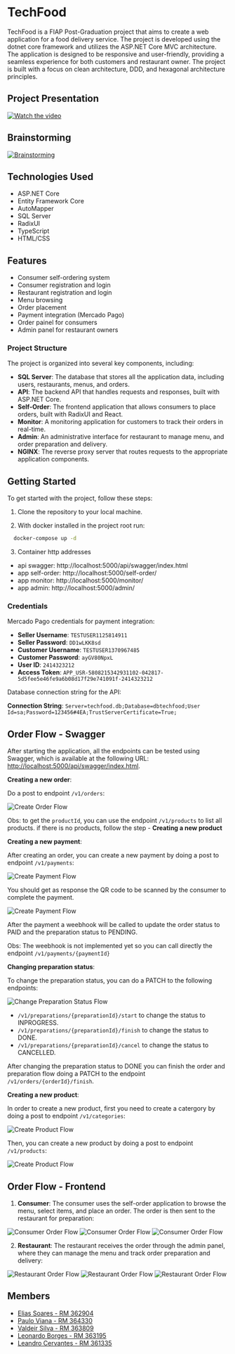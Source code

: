 # TechFood

TechFood is a FIAP Post-Graduation project that aims to create a web application for a food delivery service. The project is developed using the dotnet core framework and utilizes the ASP.NET Core MVC architecture. The application is designed to be responsive and user-friendly, providing a seamless experience for both customers and restaurant owner. The project is built with a focus on clean architecture, DDD, and hexagonal architecture principles.

## Project Presentation

[![Watch the video](https://img.youtube.com/vi/1j4b2g5k8eY/0.jpg)](https://www.youtube.com/watch?v=1Y0qZz30VE0)

## Brainstorming

[![Brainstorming](docs/miro.png)](https://miro.com/app/board/uXjVIuYTFVc=/)

## Technologies Used

- ASP.NET Core
- Entity Framework Core
- AutoMapper
- SQL Server
- RadixUI
- TypeScript
- HTML/CSS

## Features

- Consumer self-ordering system
- Consumer registration and login
- Restaurant registration and login
- Menu browsing
- Order placement
- Payment integration (Mercado Pago)
- Order painel for consumers
- Admin panel for restaurant owners

### Project Structure

The project is organized into several key components, including:

- **SQL Server**: The database that stores all the application data, including users, restaurants, menus, and orders.
- **API**: The backend API that handles requests and responses, built with ASP.NET Core.
- **Self-Order**: The frontend application that allows consumers to place orders, built with RadixUI and React.
- **Monitor**: A monitoring application for customers to track their orders in real-time.
- **Admin**: An administrative interface for restaurant to manage menu, and order preparation and delivery.
- **NGINX**: The reverse proxy server that routes requests to the appropriate application components.

## Getting Started

To get started with the project, follow these steps:

1. Clone the repository to your local machine.

2. With docker installed in the project root run:

```bash
  docker-compose up -d
```

3. Container http addresses

- api swagger: http://localhost:5000/api/swagger/index.html
- app self-order: http://localhost:5000/self-order/
- app monitor: http://localhost:5000/monitor/
- app admin: http://localhost:5000/admin/

### Credentials

Mercado Pago credentials for payment integration:

- **Seller Username**: `TESTUSER1125814911`
- **Seller Password**: `DD1wLKK8sd`
- **Customer Username**: `TESTUSER1370967485`
- **Customer Password**: `ayGV80NpxL`
- **User ID**: `2414323212`
- **Access Token**: `APP_USR-5808215342931102-042817-5d5fee5e46fe9a6b08d17f29e741091f-2414323212`

Database connection string for the API:

**Connection String**: `Server=techfood.db;Database=dbtechfood;User Id=sa;Password=123456#4EA;TrustServerCertificate=True;`

## Order Flow - Swagger

After starting the application, all the endpoints can be tested using Swagger, which is available at the following URL: [http://localhost:5000/api/swagger/index.html](http://localhost:5000/api/swagger/index.html).

**Creating a new order**:

Do a post to endpoint `/v1/orders`:

![Create Order Flow](/docs/backend/create-order-endpoint.png)

Obs: to get the `productId`, you can use the endpoint `/v1/products` to list all products. if there is no products, follow the step - **Creating a new product**

**Creating a new payment**:

After creating an order, you can create a new payment by doing a post to endpoint `/v1/payments`:

![Create Payment Flow](/docs/backend/create-payment-endpoint.png)

You should get as response the QR code to be scanned by the consumer to complete the payment.

![Create Payment Flow](/docs/backend/create-payment-endpoint-response.png)

After the payment a weebhook will be called to update the order status to PAID and the preparation status to PENDING.

Obs: The weebhook is not implemented yet so you can call directly the endpoint `/v1/payments/{paymentId}`

**Changing preparation status**:

To change the preparation status, you can do a PATCH to the following endpoints:

![Change Preparation Status Flow](/docs/backend/change-preparation-status-endpoint.png)

- `/v1/preparations/{preparationId}/start` to change the status to INPROGRESS.
- `/v1/preparations/{preparationId}/finish` to change the status to DONE.
- `/v1/preparations/{preparationId}/cancel` to change the status to CANCELLED.

After changing the preparation status to DONE you can finish the order and preparation flow doing a PATCH to the endpoint `/v1/orders/{orderId}/finish`.

**Creating a new product**:

In order to create a new product, first you need to create a catergory by doing a post to endpoint `/v1/categories`:

![Create Product Flow](/docs/backend/create-category-endpoint.png)

Then, you can create a new product by doing a post to endpoint `/v1/products`:

![Create Product Flow](/docs/backend/create-product-endpoint.png)

## Order Flow - Frontend

1. **Consumer**: The consumer uses the self-order application to browse the menu, select items, and place an order. The order is then sent to the restaurant for preparation:

![Consumer Order Flow](/docs/self-order/start.png)
![Consumer Order Flow](/docs/self-order/menu.png)
![Consumer Order Flow](/docs/self-order/finish.png)

2. **Restaurant**: The restaurant receives the order through the admin panel, where they can manage the menu and track order preparation and delivery:

![Restaurant Order Flow](/docs/admin/start-preparation.png)
![Restaurant Order Flow](/docs/admin/finish-preparation.png)
![Restaurant Order Flow](/docs/admin/finish-order.png)

## Members

- [Elias Soares - RM 362904](https://github.com/eliassoaressouza)
- [Paulo Viana - RM 364330](https://github.com/Phviana)
- [Valdeir Silva - RM 363809](https://github.com/Valdeirsilva2)
- [Leonardo Borges - RM 363195](https://github.com/ldssBorges)
- [Leandro Cervantes - RM 361335](https://github.com/leandrocervant)
